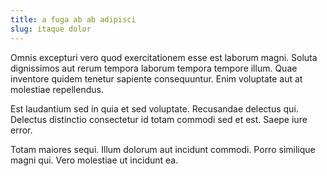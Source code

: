 ```yaml
---
title: a fuga ab ab adipisci
slug: itaque dolor
---
```


Omnis excepturi vero quod exercitationem esse est laborum magni. Soluta dignissimos aut rerum tempora laborum tempora tempore illum. Quae inventore quidem tenetur sapiente consequuntur. Enim voluptate aut at molestiae repellendus.

Est laudantium sed in quia et sed voluptate. Recusandae delectus qui. Delectus distinctio consectetur id totam commodi sed et est. Saepe iure error.

Totam maiores sequi. Illum dolorum aut incidunt commodi. Porro similique magni qui. Vero molestiae ut incidunt ea.
